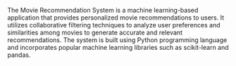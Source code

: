The Movie Recommendation System is a machine learning-based application that provides personalized movie recommendations to users. It utilizes collaborative filtering techniques to analyze user preferences and similarities among movies to generate accurate and relevant recommendations. The system is built using Python programming language and incorporates popular machine learning libraries such as scikit-learn and pandas.
